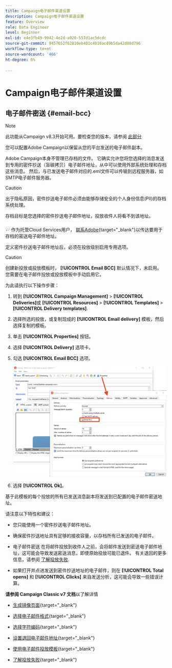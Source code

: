 ```yaml
---
title: Campaign电子邮件渠道设置
description: Campaign电子邮件渠道设置
feature: Overview
role: Data Engineer
level: Beginner
exl-id: e4e3fb49-9942-4e2d-a020-557d1ac5dcdc
source-git-commit: 9457652f62810eb401c4010acd9b5da42d88d796
workflow-type: tm+mt
source-wordcount: '466'
ht-degree: 6%

---
```


# Campaign电子邮件渠道设置

## 电子邮件密送 {#email-bcc}

>[!NOTE]
>
>此功能从Campaign v8.3开始可用。要检查您的版本，请参阅 [此部分](../start/compatibility-matrix.md#how-to-check-your-campaign-version-and-buildversion)

您可以配置Adobe Campaign以保留从您的平台发送的电子邮件副本。

Adobe Campaign本身不管理已存档的文件。 它确实允许您将您选择的消息发送到专用的密件抄送（盲碳拷贝）电子邮件地址，从中可以使用外部系统处理和存档这些消息。 然后，与已发送电子邮件对应的.eml文件可以传输到远程服务器，如SMTP电子邮件服务器。

>[!CAUTION]
>
>出于隐私原因，密件抄送电子邮件必须由能够存储安全的个人身份信息(PII)的存档系统处理。

存档目标是您选择的密件抄送电子邮件地址，投放收件人将看不到该地址。

![](../assets/do-not-localize/speech.png)  作为托管Cloud Services用户， [联系Adobe](../start/campaign-faq.md#support){target=&quot;_blank&quot;}以传达要用于存档的密送电子邮件地址。

定义密件抄送电子邮件地址后，必须在投放级别启用专用选项。

>[!CAUTION]
>
>创建新投放或投放模板时， **[!UICONTROL Email BCC]** 默认情况下，未启用。 您需要在电子邮件投放或投放模板中手动启用它。


为此请执行以下操作步骤：

1. 转到 **[!UICONTROL Campaign Management]** > **[!UICONTROL Deliveries]**&#x200B;或 **[!UICONTROL Resources]** > **[!UICONTROL Templates]** > **[!UICONTROL Delivery templates]**.
1. 选择所选的投放，或复制现成的 **[!UICONTROL Email delivery]** 模板，然后选择复制的模板。
1. 单击 **[!UICONTROL Properties]** 按钮。
1. 选择 **[!UICONTROL Delivery]** 选项卡。
1. 勾选 **[!UICONTROL Email BCC]** 选项。

   ![](assets/email-bcc.png)

1. 选择 **[!UICONTROL Ok]**。

基于此模板的每个投放的所有已发送消息副本将发送到已配置的电子邮件密送地址。

请注意以下特性和建议：

* 您只能使用一个密件抄送电子邮件地址。

* 确保密件抄送地址具有足够的接收容量，以存档所有已发送的电子邮件。

* 电子邮件密送 <!--with Enhanced MTA--> 在将邮件投放到收件人之前，会将邮件发送到密送电子邮件地址，这可能会导致发送密送消息，即使原始投放可能已退件。 有关退回的更多信息，请参阅 [了解投放失败](../send/delivery-failures.md).

* 如果打开并点进发送到密件抄送地址的电子邮件，则在 **[!UICONTROL Total opens]** 和 **[!UICONTROL Clicks]** 来自发送分析，这可能会导致一些错误计算。

<!--Only successfully sent emails are taken in account, bounces are not.-->

**请参阅 Campaign Classic v7 文档**&#x200B;以了解详情

* [生成镜像页面](https://experienceleague.adobe.com/docs/campaign-classic/using/sending-messages/sending-emails/sending-an-email/email-parameters.html#generating-mirror-page){target=&quot;_blank&quot;}

* [选择电子邮件格式](https://experienceleague.adobe.com/docs/campaign-classic/using/sending-messages/sending-emails/sending-an-email/email-parameters.html#selecting-message-formats){target=&quot;_blank&quot;}

* [选择字符编码](https://experienceleague.adobe.com/docs/campaign-classic/using/sending-messages/sending-emails/sending-an-email/email-parameters.html#character-encoding){target=&quot;_blank&quot;}

* [设置退回电子邮件地址](https://experienceleague.adobe.com/docs/campaign-classic/using/sending-messages/sending-emails/sending-an-email/email-parameters.html#managing-bounce-emails){target=&quot;_blank&quot;}

* [使用电子邮件投放模板](https://experienceleague.adobe.com/docs/campaign-classic/using/sending-messages/using-delivery-templates/about-templates.html?lang=zh-Hans){target=&quot;_blank&quot;}

* [了解投放失败](https://experienceleague.adobe.com/docs/campaign-classic/using/sending-messages/monitoring-deliveries/understanding-delivery-failures.html){target=&quot;_blank&quot;}
